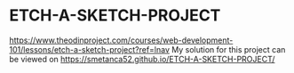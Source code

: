 # ETCH-A-SKETCH-PROJECT
https://www.theodinproject.com/courses/web-development-101/lessons/etch-a-sketch-project?ref=lnav
My solution for this project can be viewed on https://smetanca52.github.io/ETCH-A-SKETCH-PROJECT/
